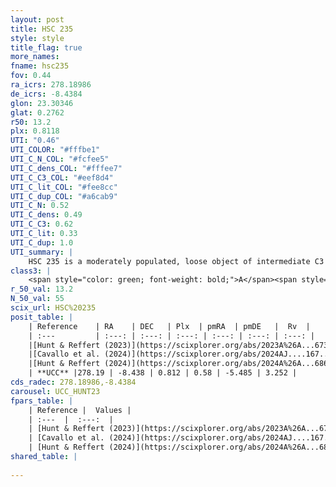 ```yaml
---
layout: post
title: HSC 235
style: style
title_flag: true
more_names: 
fname: hsc235
fov: 0.44
ra_icrs: 278.18986
de_icrs: -8.4384
glon: 23.30346
glat: 0.2762
r50: 13.2
plx: 0.8118
UTI: "0.46"
UTI_COLOR: "#fffbe1"
UTI_C_N_COL: "#fcfee5"
UTI_C_dens_COL: "#fffee7"
UTI_C_C3_COL: "#eef8d4"
UTI_C_lit_COL: "#fee8cc"
UTI_C_dup_COL: "#a6cab9"
UTI_C_N: 0.52
UTI_C_dens: 0.49
UTI_C_C3: 0.62
UTI_C_lit: 0.33
UTI_C_dup: 1.0
UTI_summary: |
    HSC 235 is a moderately populated, loose object of intermediate C3 quality. It was recently reported in the literature.
class3: |
    <span style="color: green; font-weight: bold;">A</span><span style="color: red; font-weight: bold;">C</span>
r_50_val: 13.2
N_50_val: 55
scix_url: HSC%20235
posit_table: |
    | Reference    | RA    | DEC   | Plx  | pmRA  | pmDE   |  Rv  |
    | :---         | :---: | :---: | :---: | :---: | :---: | :---: |
    |[Hunt & Reffert (2023)](https://scixplorer.org/abs/2023A%26A...673A.114H) | 278.148 | -8.451 | 0.813 | 0.557 | -5.473 | 11.239 |
    |[Cavallo et al. (2024)](https://scixplorer.org/abs/2024AJ....167...12C) | 278.26 | -8.491 | 0.818 | -- | -- | -- |
    |[Hunt & Reffert (2024)](https://scixplorer.org/abs/2024A%26A...686A..42H) | 278.148 | -8.451 | 0.813 | 0.557 | -5.473 | 11.239 |
    | **UCC** |278.19 | -8.438 | 0.812 | 0.58 | -5.485 | 3.252 | 
cds_radec: 278.18986,-8.4384
carousel: UCC_HUNT23
fpars_table: |
    | Reference |  Values |
    | :---  |  :---:  |
    | [Hunt & Reffert (2023)](https://scixplorer.org/abs/2023A%26A...673A.114H) | `AV50=3.769, diffAV50=2.735, MOD50=10.31, logAge50=7.815` |
    | [Cavallo et al. (2024)](https://scixplorer.org/abs/2024AJ....167...12C) | `AV50=3.35, dMod50=10.45, logAge50=8.58, [Fe/H]50=0.5` |
    | [Hunt & Reffert (2024)](https://scixplorer.org/abs/2024A%26A...686A..42H) | `MassJ=418.462` |
shared_table: |
    
---
```

